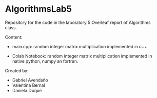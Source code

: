 # AlgorithmsLab5
Repository for the code in the laboratory 5 Overleaf report of Algorithms class. 

Content: 
- main.cpp:
    random  integer  matrix multiplication implemented in *c++*
    
- Colab Notebook:
    random integer matrix multiplication implemented in native python, numpy an fortran.


Created by:
- Gabriel Avendaño
- Valentina Bernal
- Daniela Duque


